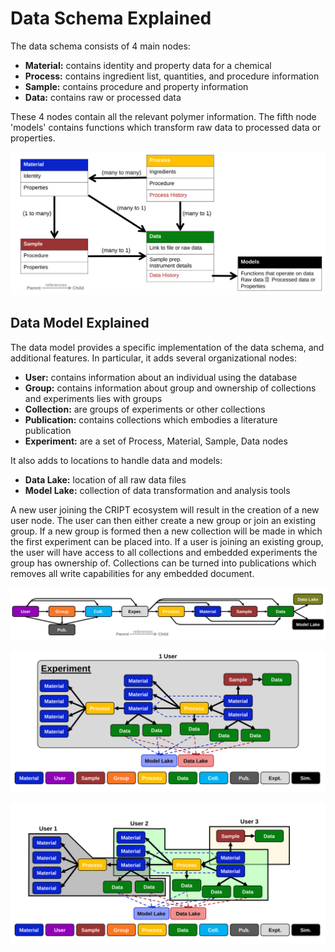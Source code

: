 # Data Schema Explained

The data schema consists of 4 main nodes:

* **Material:** contains identity and property data for a chemical
* **Process:** contains ingredient list, quantities, and procedure information
* **Sample:** contains procedure and property information
* **Data:** contains raw or processed data

These 4 nodes contain all the relevant polymer information. The fifth node 'models' contains functions which 
transform raw data to processed data or properties.  

![Data_Model](../img/data_model.svg)



## Data Model Explained

The data model provides a specific implementation of the data schema, and additional features. In particular, it adds several
organizational nodes:

* **User:** contains information about an individual using the database
* **Group:** contains information about group and ownership of collections and experiments lies with groups
* **Collection:** are groups of experiments or other collections
* **Publication:** contains collections which embodies a literature publication
* **Experiment:** are a set of Process, Material, Sample, Data nodes

It also adds to locations to handle data and models:

* **Data Lake:** location of all raw data files
* **Model Lake:** collection of data transformation and analysis tools

A new user joining the CRIPT ecosystem will result in the creation of a new user node. The user can then either create 
a new group or join an existing group. If a new group is formed then a new collection will be made in which the first 
experiment can be placed into. If a user is joining an existing group, the user will have access to all collections and 
embedded experiments the group has ownership of. Collections can be turned into publications which removes all write 
capabilities for any embedded document.


![Data_Schema](../img/directed_data_model.svg)




![Data_Schema](../img/V1_Example_one_expt.svg)



![Data_Schema](../img/V1_Example_mult_expt.svg)